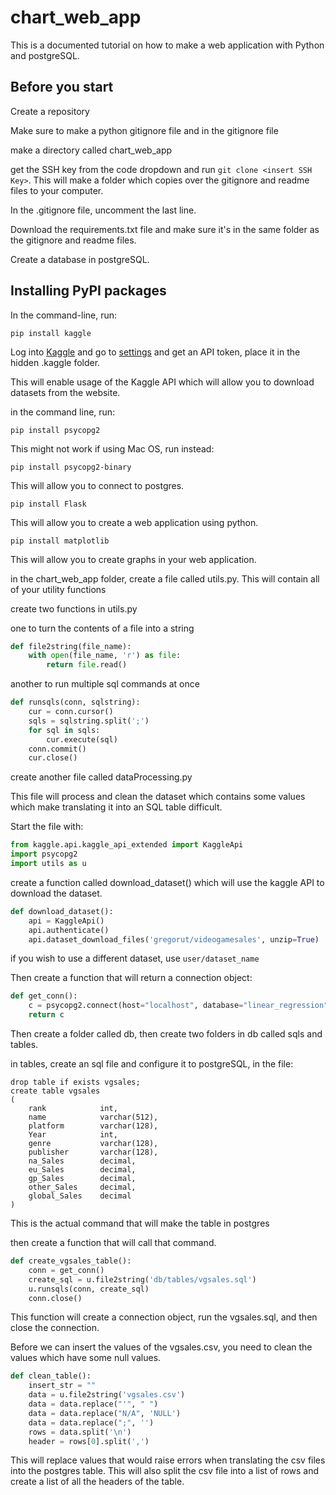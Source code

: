 # chart_web_app
This is a documented tutorial on how to make a web application with Python and postgreSQL.

## Before you start
Create a repository

Make sure to make a python gitignore file and in the gitignore file

make a directory called chart_web_app

get the SSH key from the code dropdown and run
`
git clone <insert SSH Key>
`.
This will make a folder which copies over the gitignore and readme files to your computer.

In the .gitignore file, uncomment the last line.

Download the requirements.txt file and make sure it's in the same folder as the gitignore and readme files.

Create a database in postgreSQL.



## Installing PyPI packages

In the command-line, run:
```
pip install kaggle
```
Log into [Kaggle](kaggle.com) and go to [settings](kaggle.com/settings) and get an API token, 
place it in the hidden .kaggle folder.

This will enable usage of the Kaggle API which will allow you to download datasets from the website.

in the command line, run:

```
pip install psycopg2
```
This might not work if using Mac OS, run instead:
```
pip install psycopg2-binary
```

This will allow you to connect to postgres.

```
pip install Flask
```
This will allow you to create a web application using python.

```
pip install matplotlib
```
This will allow you to create graphs in your web application.

in the chart_web_app folder, create a file called utils.py. This will contain all of your utility functions

create two functions in utils.py

one to turn the contents of a file into a string

```python
def file2string(file_name):
    with open(file_name, 'r') as file:
        return file.read()
```

another to run multiple sql commands at once

```python
def runsqls(conn, sqlstring):
    cur = conn.cursor()
    sqls = sqlstring.split(';')
    for sql in sqls:
        cur.execute(sql)
    conn.commit()
    cur.close()
```

create another file called dataProcessing.py

This file will process and clean the dataset which contains some values which make translating it into an SQL table difficult.

Start the file with:
```python
from kaggle.api.kaggle_api_extended import KaggleApi
import psycopg2
import utils as u
```

create a function called download_dataset() which will use the kaggle API to download the dataset.

```python
def download_dataset():
    api = KaggleApi()
    api.authenticate()
    api.dataset_download_files('gregorut/videogamesales', unzip=True)
```
if you wish to use a different dataset, use `user/dataset_name`

Then create a function that will return a connection object:

```python
def get_conn():
    c = psycopg2.connect(host="localhost", database="linear_regression", user="postgres", password="***")
    return c

```




Then create a folder called db, then create two folders in db called sqls and tables.

in tables, create an sql file and configure it to postgreSQL, in the file:

```postgresql
drop table if exists vgsales;
create table vgsales
(
    rank            int,
    name            varchar(512),
    platform        varchar(128),
    Year            int,
    genre           varchar(128),
    publisher       varchar(128),
    na_Sales        decimal,
    eu_Sales        decimal,
    gp_Sales        decimal,
    other_Sales     decimal,
    global_Sales    decimal
)
```
This is the actual command that will make the table in postgres

then create a function that will call that command.

```python
def create_vgsales_table():
    conn = get_conn()
    create_sql = u.file2string('db/tables/vgsales.sql')
    u.runsqls(conn, create_sql)
    conn.close()
```
This function will create a connection object, run the vgsales.sql, and then close the connection.

Before we can insert the values of the vgsales.csv, you need to clean the values which have some null values.

```python
def clean_table():
    insert_str = ""
    data = u.file2string('vgsales.csv')
    data = data.replace("'", " ")
    data = data.replace("N/A", 'NULL')
    data = data.replace(";", '')
    rows = data.split('\n')
    header = rows[0].split(',')
```
This will replace values that would raise errors when translating the csv files into the postgres table. 
This will also split the csv file into a list of rows and create a list of all the headers of the table. 


